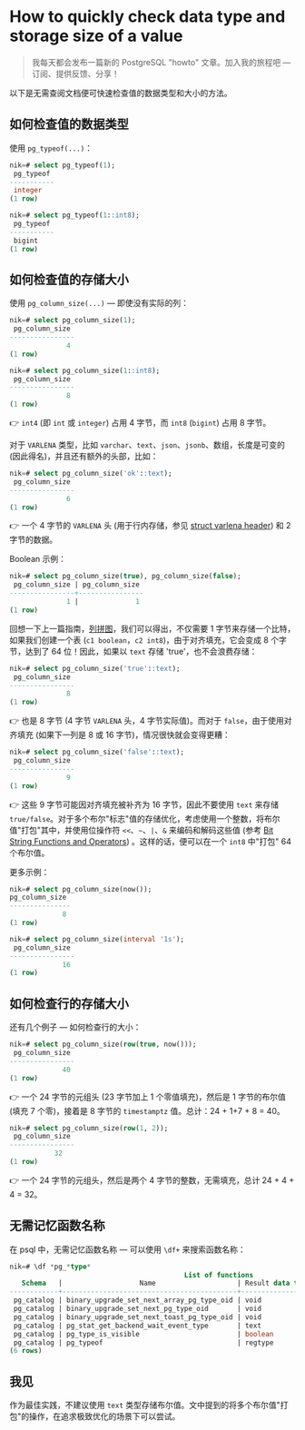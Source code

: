 # How to quickly check data type and storage size of a value

>我每天都会发布一篇新的 PostgreSQL "howto" 文章。加入我的旅程吧 — 订阅、提供反馈、分享！

以下是无需查阅文档便可快速检查值的数据类型和大小的方法。

## 如何检查值的数据类型

使用 `pg_typeof(...)`：

```sql
nik=# select pg_typeof(1);
 pg_typeof
-----------
 integer
(1 row)

nik=# select pg_typeof(1::int8);
 pg_typeof
-----------
 bigint
(1 row)
```

## 如何检查值的存储大小

使用 `pg_column_size(...)` — 即使没有实际的列：

```sql
nik=# select pg_column_size(1);
 pg_column_size
----------------
              4
(1 row)

nik=# select pg_column_size(1::int8);
 pg_column_size
----------------
              8
(1 row)
```

👉 `int4` (即 `int` 或 `integer`) 占用 4 字节，而 `int8`  (`bigint`) 占用 8 字节。

对于 `VARLENA` 类型，比如 `varchar`、`text`、`json`、`jsonb`、数组，长度是可变的 (因此得名)，并且还有额外的头部，比如：

```sql
nik=# select pg_column_size('ok'::text);
 pg_column_size
----------------
              6
(1 row)
```

👉 一个 4 字节的 `VARLENA` 头 (用于行内存储，参见 [struct varlena header](https://github.com/postgres/postgres/blob/c161ab74f76af8e0f3c6b349438525ad9575683b/src/include/c.h#L661-L681)) 和 2 字节的数据。

Boolean 示例：

```sql
nik=# select pg_column_size(true), pg_column_size(false);
 pg_column_size | pg_column_size
----------------+----------------
              1 |              1
(1 row)
```

回想一下上一篇指南，[列拼图](https://postgres-howto.cn/#/./docs/84)，我们可以得出，不仅需要 1 字节来存储一个比特，如果我们创建一个表 (`c1 boolean`，`c2 int8`)，由于对齐填充，它会变成 8 个字节，达到了 64 位！因此，如果以 `text` 存储 'true'，也不会浪费存储：

```sql
nik=# select pg_column_size('true'::text);
 pg_column_size
----------------
              8
(1 row)
```

👉 也是 8 字节 (4 字节 `VARLENA` 头，4 字节实际值)。而对于 `false`，由于使用对齐填充 (如果下一列是 8 或 16 字节)，情况很快就会变得更糟：

```sql
nik=# select pg_column_size('false'::text);
 pg_column_size
----------------
              9
(1 row)
```

👉 这些 9 字节可能因对齐填充被补齐为 16 字节，因此不要使用 `text` 来存储 `true/false`。对于多个布尔"标志"值的存储优化，考虑使用一个整数，将布尔值"打包"其中，并使用位操作符 `<<`、`~`、`|`、`&` 来编码和解码这些值 (参考 [Bit String Functions and Operators](https://postgresql.org/docs/current/functions-bitstring.html)) 。这样的话，便可以在一个 `int8` 中"打包" 64 个布尔值。

更多示例：

```sql
nik=# select pg_column_size(now());
pg_column_size
---------------
             8
(1 row)

nik=# select pg_column_size(interval '1s');
 pg_column_size
----------------
             16
(1 row)
```

## 如何检查行的存储大小

还有几个例子 — 如何检查行的大小：

```sql
nik=# select pg_column_size(row(true, now()));
 pg_column_size
----------------
             40
(1 row)
```

👉 一个 24 字节的元组头 (23 字节加上 1 个零值填充)，然后是 1 字节的布尔值 (填充 7 个零)，接着是 8 字节的 `timestamptz` 值。总计：24 + 1+7 + 8 = 40。

```sql
nik=# select pg_column_size(row(1, 2));
 pg_column_size
----------------
           32
(1 row)
```

👉 一个 24 字节的元组头，然后是两个 4 字节的整数，无需填充，总计 24 + 4 + 4 = 32。

## 无需记忆函数名称

在 psql 中，无需记忆函数名称 — 可以使用 `\df+` 来搜索函数名称：

```sql
nik=# \df *pg_*type*
                                           List of functions
   Schema   |                   Name                    | Result data type | Argument data types | Type
------------+-------------------------------------------+------------------+---------------------+------
 pg_catalog | binary_upgrade_set_next_array_pg_type_oid | void             | oid                 | func
 pg_catalog | binary_upgrade_set_next_pg_type_oid       | void             | oid                 | func
 pg_catalog | binary_upgrade_set_next_toast_pg_type_oid | void             | oid                 | func
 pg_catalog | pg_stat_get_backend_wait_event_type       | text             | integer             | func
 pg_catalog | pg_type_is_visible                        | boolean          | oid                 | func
 pg_catalog | pg_typeof                                 | regtype          | "any"               | func
(6 rows)
```

## 我见

作为最佳实践，不建议使用 `text` 类型存储布尔值。文中提到的将多个布尔值"打包"的操作，在追求极致优化的场景下可以尝试。